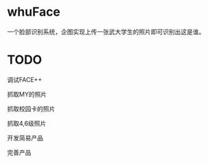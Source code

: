 whuFace
=======

一个脸部识别系统，企图实现上传一张武大学生的照片即可识别出这是谁。

TODO
=======
调试FACE++

抓取MY的照片

抓取校园卡的照片

抓取4,6级照片

开发简易产品

完善产品
